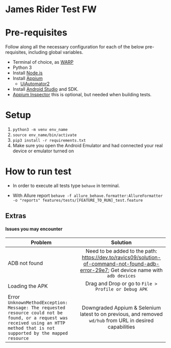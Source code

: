 # James Rider Test FW
<insertar imagen fw aca>

# Pre-requisites
Follow along all the necessary configuration for each of the below pre-requisites, including global variables.
- Terminal of choice, as [WARP](https://www.warp.dev/)
- Python 3
- Install [Node.js](https://nodejs.org/en)
- Install [Appium](https://appium.io/docs/en/latest/quickstart/install/)
  - [UiAutomator2](https://appium.io/docs/en/latest/quickstart/uiauto2-driver/)
- Install  [Android Studio](https://developer.android.com/studio?hl=es-419) and SDK.
- [Appium Inspector](https://github.com/appium/appium-inspector/releases) this is optional, but needed when building tests.

# Setup

1. `python3 -m venv env_name`
2. `source env_name/bin/activate`
3. `pip3 install -r requirements.txt`
4. Make sure you open the Android Emulator and had connected your real device or emulator turned on


# How to run test
- In order to execute all tests type `behave` in terminal. 

- With Allure report  `behave -f allure_behave.formatter:AllureFormatter -o "reports" features/tests/[FEATURE_TO_RUN]_test.feature`







## Extras
#### Issues you may encounter
| Problem                                                                                                                                                                         |                                                                Solution                                                                | 
|---------------------------------------------------------------------------------------------------------------------------------------------------------------------------------|:--------------------------------------------------------------------------------------------------------------------------------------:|
| ADB not found                                                                                                                                                                   | Need to be added to the path: https://dev.to/ravics09/solution-of-command-not-found-adb-error-29e7; Get device name with `adb devices` |
| Loading the APK                                                                                                                                                                 |                                          Drag and Drop or go to `File > Profile or Debug APK`                                          |
| Error `UnknownMethodException: Message: The requested resource could not be found, or a request was received using an HTTP method that is not supported by the mapped resource` |               Downgraded Appium & Selenium latest to on previous, and removed `wd/hub` from URL in desired capabilities                |

  
